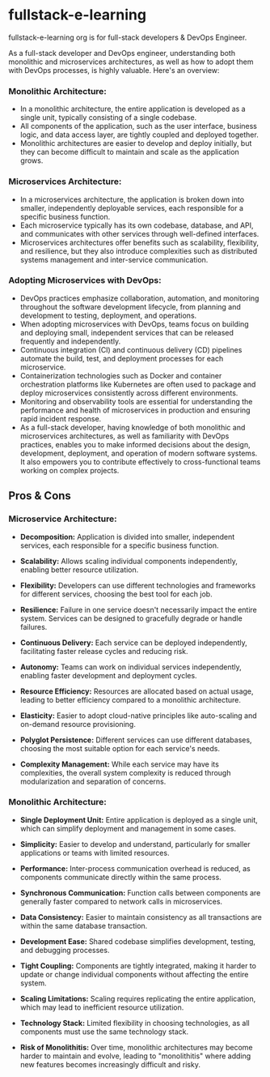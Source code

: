 # fullstack-e-learning

fullstack-e-learning org is for full-stack developers & DevOps Engineer.

As a full-stack developer and DevOps engineer, understanding both monolithic and microservices architectures, as well as how to adopt them with DevOps processes, is highly valuable. 
Here's an overview:

### Monolithic Architecture:

- In a monolithic architecture, the entire application is developed as a single unit, typically consisting of a single codebase.
- All components of the application, such as the user interface, business logic, and data access layer, are tightly coupled and deployed together.
- Monolithic architectures are easier to develop and deploy initially, but they can become difficult to maintain and scale as the application grows.

### Microservices Architecture:

- In a microservices architecture, the application is broken down into smaller, independently deployable services, each responsible for a specific business function.
- Each microservice typically has its own codebase, database, and API, and communicates with other services through well-defined interfaces.
- Microservices architectures offer benefits such as scalability, flexibility, and resilience, but they also introduce complexities such as distributed systems management and inter-service communication.

### Adopting Microservices with DevOps:

- DevOps practices emphasize collaboration, automation, and monitoring throughout the software development lifecycle, from planning and development to testing, deployment, and operations.
- When adopting microservices with DevOps, teams focus on building and deploying small, independent services that can be released frequently and independently.
- Continuous integration (CI) and continuous delivery (CD) pipelines automate the build, test, and deployment processes for each microservice.
- Containerization technologies such as Docker and container orchestration platforms like Kubernetes are often used to package and deploy microservices consistently across different environments.
- Monitoring and observability tools are essential for understanding the performance and health of microservices in production and ensuring rapid incident response.
- As a full-stack developer, having knowledge of both monolithic and microservices architectures, as well as familiarity with DevOps practices, enables you to make informed decisions about the design, development, deployment, and operation of modern software systems. It also empowers you to contribute effectively to cross-functional teams working on complex projects.

## Pros & Cons 

### Microservice Architecture:

- **Decomposition:** Application is divided into smaller, independent services, each responsible for a specific business function.

- **Scalability:** Allows scaling individual components independently, enabling better resource utilization.

- **Flexibility:** Developers can use different technologies and frameworks for different services, choosing the best tool for each job.

- **Resilience:** Failure in one service doesn't necessarily impact the entire system. Services can be designed to gracefully degrade or handle failures.

- **Continuous Delivery:** Each service can be deployed independently, facilitating faster release cycles and reducing risk.

- **Autonomy:** Teams can work on individual services independently, enabling faster development and deployment cycles.

- **Resource Efficiency:** Resources are allocated based on actual usage, leading to better efficiency compared to a monolithic architecture.

- **Elasticity:** Easier to adopt cloud-native principles like auto-scaling and on-demand resource provisioning.

- **Polyglot Persistence:** Different services can use different databases, choosing the most suitable option for each service's needs.

- **Complexity Management:** While each service may have its complexities, the overall system complexity is reduced through modularization and separation of concerns.

### Monolithic Architecture:

- **Single Deployment Unit:** Entire application is deployed as a single unit, which can simplify deployment and management in some cases.

- **Simplicity:** Easier to develop and understand, particularly for smaller applications or teams with limited resources.

- **Performance:** Inter-process communication overhead is reduced, as components communicate directly within the same process.

- **Synchronous Communication:** Function calls between components are generally faster compared to network calls in microservices.

- **Data Consistency:** Easier to maintain consistency as all transactions are within the same database transaction.

- **Development Ease:** Shared codebase simplifies development, testing, and debugging processes.

- **Tight Coupling:** Components are tightly integrated, making it harder to update or change individual components without affecting the entire system.

- **Scaling Limitations:** Scaling requires replicating the entire application, which may lead to inefficient resource utilization.

- **Technology Stack:** Limited flexibility in choosing technologies, as all components must use the same technology stack.

- **Risk of Monolithitis:** Over time, monolithic architectures may become harder to maintain and evolve, leading to "monolithitis" where adding new features becomes increasingly difficult and risky.






